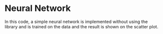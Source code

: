 # Neural Network

In this code, a simple neural network is implemented without using the library and is trained on the data and the result is shown on the scatter plot.